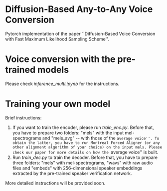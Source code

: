 # Diffusion-Based Any-to-Any Voice Conversion 

Pytorch implementation of the paper ``Diffusion-Based Voice Conversion with Fast Maximum Likelihood Sampling Scheme''.

# Voice conversion with the pre-trained models

Please check *inference_multi.ipynb* for the instructions.

# Training your own model

Brief instructions:
1. If you want to train the encoder, please run *train_enc.py*. Before that, you have to prepare two folders: "mels" with the input mel-spectrograms and "mels_avg" -- with those of the ``average voice''. To obtain the latter, you have to run Montreal Forced Aligner (or any other alignment algorithm of your choice) on the input mels. Please check our paper for more details on how the ``average voice'' is built.
2. Run *train_dec.py* to train the decoder. Before that, you have to prepare three folders: "mels" with mel-spectrograms, "wavs" with raw audio files and "embeds" with 256-dimensional speaker embeddings extracted by the pre-trained speaker verification network.

More detailed instructions will be provided soon.

